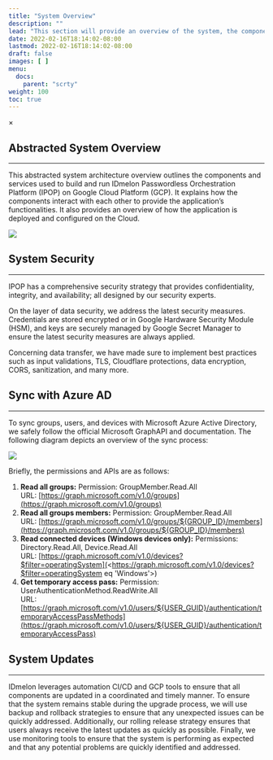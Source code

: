 ```yaml
---
title: "System Overview"
description: ""
lead: "This section will provide an overview of the system, the components that make up the system, and the key components for IT managers. It worth mentioning that the system is designed to be intuitive and user-friendly and can be tailored for any business with any size. IDmelon is built on a robust and scalable cloud infrastructure, using the latest security standards and technologies (such as Google HSM) to ensure the highest levels of data protection and privacy. IDmelon offers a wide range of services and integrations, including single sign-on, Azure AD integration, user management, and access control as well as its main service that enables FIDO in many environments; whether it is on-premise or cloud based. It is also designed to be highly scalable and customizable for enterprise organizations, allowing us to easily adapt it to their infrastructure and environments needs."
date: 2022-02-16T18:14:02-08:00
lastmod: 2022-02-16T18:14:02-08:00
draft: false
images: [ ]
menu:
  docs:
    parent: "scrty"
weight: 100
toc: true
---
```


<div id="_modal" class="modal">
  <span class="close">&times;</span>
  <img class="modal-content" id="img01">
</div>

## Abstracted System Overview

---

This abstracted system architecture overview outlines the components and services used to build and run IDmelon
Passwordless Orchestration Platform (IPOP) on Google Cloud Platform (GCP). It explains how the components interact with
each other to provide the application’s functionalities. It also provides an overview of how the application is deployed
and configured on the Cloud.

<img src="/images/vendor/Security/Security_5.png" class="doc-img-frame">

## System Security

---

IPOP has a comprehensive security strategy that provides confidentiality, integrity, and availability; all designed by
our security experts.

On the layer of data security, we address the latest security measures. Credentials are stored encrypted or in Google
Hardware Security Module (HSM), and keys are securely managed by Google Secret Manager to ensure the latest security
measures are always applied.

Concerning data transfer, we have made sure to implement best practices such as input validations, TLS, Cloudflare
protections, data encryption, CORS, sanitization, and many more.

## Sync with Azure AD

---

To sync groups, users, and devices with Microsoft Azure Active Directory, we safely follow the official Microsoft
GraphAPI and documentation. The following diagram depicts an overview of the sync process:

<img src="/images/vendor/Security/Security_6.png" class="doc-img-frame">

Briefly, the permissions and APIs are as follows:

1. **Read all groups:** Permission: GroupMember.Read.All\
   URL: [https://graph.microsoft.com/v1.0/groups](https://graph.microsoft.com/v1.0/groups)
2. **Read all groups members:** Permission: GroupMember.Read.All\
   URL: [https://graph.microsoft.com/v1.0/groups/${GROUP_ID}/members](https://graph.microsoft.com/v1.0/groups/${GROUP_ID}/members)
3. **Read connected devices (Windows devices only):** Permissions: Directory.Read.All, Device.Read.All\
   URL: [https://graph.microsoft.com/v1.0/devices?$filter=operatingSystem](<https://graph.microsoft.com/v1.0/devices?$filter=operatingSystem eq 'Windows'>)
4. **Get temporary access pass:** Permission: UserAuthenticationMethod.ReadWrite.All\
   URL: [https://graph.microsoft.com/v1.0/users/${USER_GUID}/authentication/temporaryAccessPassMethods](https://graph.microsoft.com/v1.0/users/${USER_GUID}/authentication/temporaryAccessPass)

## System Updates

---

IDmelon leverages automation CI/CD and GCP tools to ensure that all components are updated in a coordinated and timely
manner. To ensure that the system remains stable during the upgrade process, we will use backup and rollback strategies
to ensure that any unexpected issues can be quickly addressed. Additionally, our rolling release strategy ensures that
users always receive the latest updates as quickly as possible. Finally, we use monitoring tools to ensure that the
system is performing as expected and that any potential problems are quickly identified and addressed.

